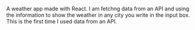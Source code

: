 A weather app made with React.
I am fetchng data from an API and using the information to show the weather in any city you write in the input box.
This is the first time I used data from an API.
